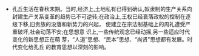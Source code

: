 - 孔丘生活在春秋末期。当时,经济上,土地私有已得到确认,奴隶制的生产关系向封建生产关系变革的趋势已不可逆转;在政治上,王权已经衰落政权的控制在逐级下移,旧贵族的没落和新势力的兴起，
  使建立在宗法制基础上的周礼遭受严重破坏,社会动荡不安;在思想意
  识上,一些传统观念已经动摇,另一些适应时代变化的新思想正在萌
  芽，“人道”思想、“民本”思想、“尚贤"思想都有发展。时代变化给孔丘
  的教育思想以深刻的影响。